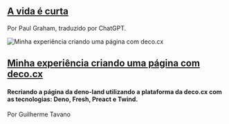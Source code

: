 ## [A vida é curta](/blog-teste/pg-vb-pt-br.md)

Por Paul Graham, traduzido por ChatGPT.



![Minha experiência criando uma página com deco.cx](https://images.prismic.io/tavanoblog/e9e653f9-966a-4faa-a206-63a85f82f5f5_deco-cx-deno-land.jpg?auto=compress,format&w=3840&q=75)

## [Minha experiência criando uma página com deco.cx](/blog-teste/criando-uma-pagina-com-decocx.md)

#### Recriando a página da deno-land utilizando a plataforma da deco.cx com as tecnologias: Deno, Fresh, Preact e Twind.

Por Guilherme Tavano
